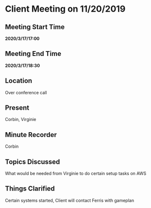 # Client Meeting on 11/20/2019

## Meeting Start Time

**2020/3/17/17:00**

## Meeting End Time

**2020/3/17/18:30**

## Location

Over conference call 

## Present

Corbin, Virginie

## Minute Recorder

Corbin

## Topics Discussed

What would be needed from Virginie to do certain setup tasks on AWS

## Things Clarified

Certain systems started, Client will contact Ferris with gameplan
